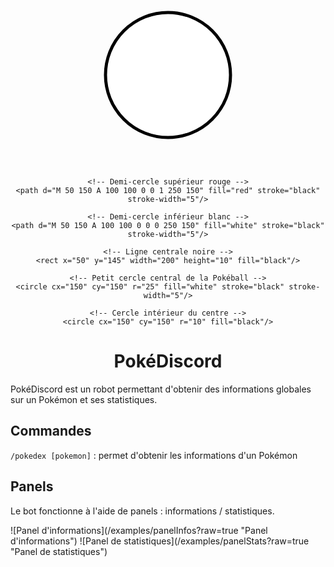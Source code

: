 <div style="text-align: center;">
<svg width="300" height="300" xmlns="http://www.w3.org/2000/svg" viewBox="0 0 300 300">
    <!-- Cercle extérieur de la Pokéball -->
    <circle cx="150" cy="150" r="100" fill="white" stroke="black" stroke-width="5"/>
  
    <!-- Demi-cercle supérieur rouge -->
    <path d="M 50 150 A 100 100 0 0 1 250 150" fill="red" stroke="black" stroke-width="5"/>
  
    <!-- Demi-cercle inférieur blanc -->
    <path d="M 50 150 A 100 100 0 0 0 250 150" fill="white" stroke="black" stroke-width="5"/>
  
    <!-- Ligne centrale noire -->
    <rect x="50" y="145" width="200" height="10" fill="black"/>
  
    <!-- Petit cercle central de la Pokéball -->
    <circle cx="150" cy="150" r="25" fill="white" stroke="black" stroke-width="5"/>
  
    <!-- Cercle intérieur du centre -->
    <circle cx="150" cy="150" r="10" fill="black"/>
  </svg>
  
<h1>PokéDiscord</h1>
</div>
<p>PokéDiscord est un robot permettant d'obtenir des informations globales sur un Pokémon et ses statistiques.</p>
<h2>Commandes</h2>
<p><code>/pokedex [pokemon]</code> : permet d'obtenir les informations d'un Pokémon</p>
<h2>Panels</h2>
<p>Le bot fonctionne à l'aide de panels : informations / statistiques.</p>
<div style="display: flex;">
    ![Panel d'informations](/examples/panelInfos?raw=true "Panel d'informations")
    ![Panel de statistiques](/examples/panelStats?raw=true "Panel de statistiques")
</div>